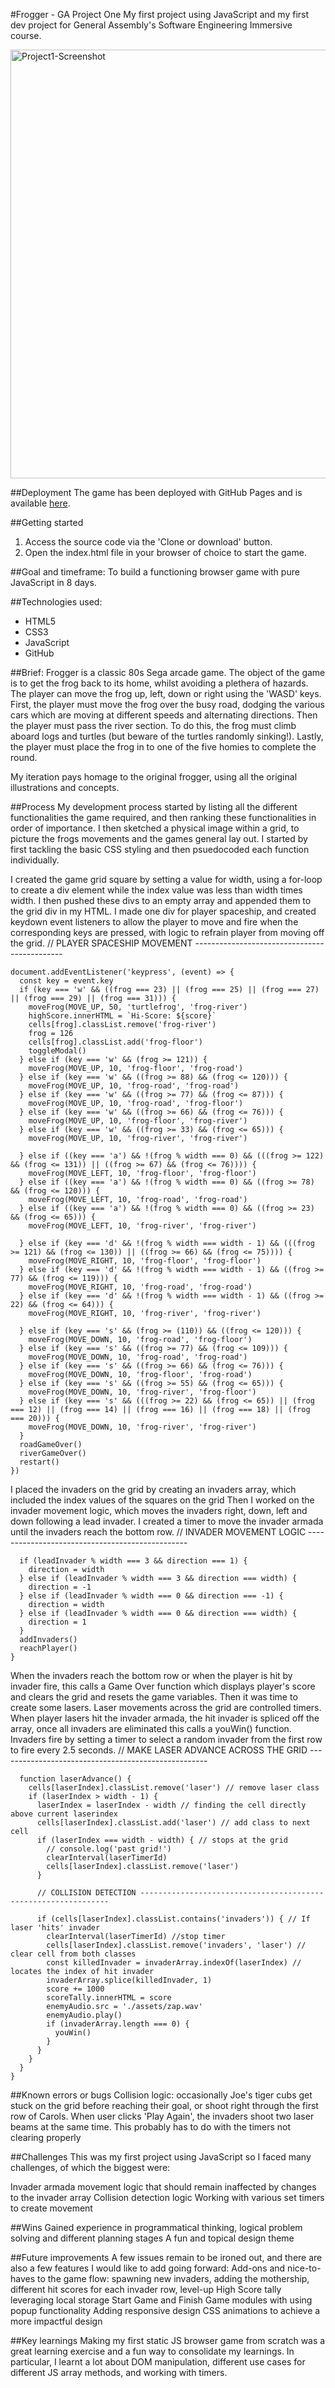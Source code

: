 #Frogger - GA Project One
My first project using JavaScript and my first dev project for General Assembly's Software Engineering Immersive course.

<img width="686" alt="Project1-Screenshot" src="https://user-images.githubusercontent.com/71281526/112830089-fa592e80-9089-11eb-823d-d7b8a764e3f7.png">

##Deployment
The game has been deployed with GitHub Pages and is available [here](https://lechmere.github.io/Project-1/).

##Getting started
1. Access the source code via the 'Clone or download' button.
2. Open the index.html file in your browser of choice to start the game.

##Goal and timeframe:
To build a functioning browser game with pure JavaScript in 8 days.

##Technologies used:
- HTML5
- CSS3
- JavaScript
- GitHub

##Brief:
Frogger is a classic 80s Sega arcade game. The object of the game is to get the frog back to its home, whilst avoiding a plethera of hazards. The player can move the frog up,  left, down or right using the 'WASD' keys. First, the player must move the frog over the busy road, dodging the various cars which are moving at different speeds and alternating directions. Then the player must pass the river section. To do this, the frog must climb aboard logs and turtles (but beware of the turtles randomly sinking!). Lastly, the player must place the frog in to one of the five homies to complete the round.

My iteration pays homage to the original frogger, using all the original illustrations and concepts.

##Process
My development process started by listing all the different functionalities the game required, and then ranking these functionalities in order of importance. I then sketched a physical image within a grid, to picture the frogs movements and the games general lay out. I started by first tackling the basic CSS styling and then psuedocoded each function individually.

I created the game grid square by setting a value for width, using a for-loop to create a div element while the index value was less than width times width. I then pushed these divs to an empty array and appended them to the grid div in my HTML.
I made one div for player spaceship, and created keydown event listeners to allow the player to move and fire when the corresponding keys are pressed, with logic to refrain player from moving off the grid.
    // PLAYER SPACESHIP MOVEMENT ---------------------------------------------
```
document.addEventListener('keypress', (event) => {
  const key = event.key
  if (key === 'w' && ((frog === 23) || (frog === 25) || (frog === 27) || (frog === 29) || (frog === 31))) {
    moveFrog(MOVE_UP, 50, 'turtlefrog', 'frog-river')
    highScore.innerHTML = `Hi-Score: ${score}`
    cells[frog].classList.remove('frog-river')
    frog = 126
    cells[frog].classList.add('frog-floor')
    toggleModal()
  } else if (key === 'w' && (frog >= 121)) {
    moveFrog(MOVE_UP, 10, 'frog-floor', 'frog-road')
  } else if (key === 'w' && ((frog >= 88) && (frog <= 120))) {
    moveFrog(MOVE_UP, 10, 'frog-road', 'frog-road')
  } else if (key === 'w' && ((frog >= 77) && (frog <= 87))) {
    moveFrog(MOVE_UP, 10, 'frog-road', 'frog-floor')
  } else if (key === 'w' && ((frog >= 66) && (frog <= 76))) {
    moveFrog(MOVE_UP, 10, 'frog-floor', 'frog-river')
  } else if (key === 'w' && ((frog >= 33) && (frog <= 65))) {
    moveFrog(MOVE_UP, 10, 'frog-river', 'frog-river')

  } else if ((key === 'a') && !(frog % width === 0) && (((frog >= 122) && (frog <= 131)) || ((frog >= 67) && (frog <= 76)))) {
    moveFrog(MOVE_LEFT, 10, 'frog-floor', 'frog-floor')
  } else if ((key === 'a') && !(frog % width === 0) && ((frog >= 78) && (frog <= 120))) {
    moveFrog(MOVE_LEFT, 10, 'frog-road', 'frog-road')
  } else if ((key === 'a') && !(frog % width === 0) && ((frog >= 23) && (frog <= 65))) {
    moveFrog(MOVE_LEFT, 10, 'frog-river', 'frog-river')

  } else if (key === 'd' && !(frog % width === width - 1) && (((frog >= 121) && (frog <= 130)) || ((frog >= 66) && (frog <= 75)))) {
    moveFrog(MOVE_RIGHT, 10, 'frog-floor', 'frog-floor')
  } else if (key === 'd' && !(frog % width === width - 1) && ((frog >= 77) && (frog <= 119))) {
    moveFrog(MOVE_RIGHT, 10, 'frog-road', 'frog-road')
  } else if (key === 'd' && !(frog % width === width - 1) && ((frog >= 22) && (frog <= 64))) {
    moveFrog(MOVE_RIGHT, 10, 'frog-river', 'frog-river')

  } else if (key === 's' && (frog >= (110)) && ((frog <= 120))) {
    moveFrog(MOVE_DOWN, 10, 'frog-road', 'frog-floor')
  } else if (key === 's' && ((frog >= 77) && (frog <= 109))) {
    moveFrog(MOVE_DOWN, 10, 'frog-road', 'frog-road')
  } else if (key === 's' && ((frog >= 66) && (frog <= 76))) {
    moveFrog(MOVE_DOWN, 10, 'frog-floor', 'frog-road')
  } else if (key === 's' && ((frog >= 55) && (frog <= 65))) {
    moveFrog(MOVE_DOWN, 10, 'frog-river', 'frog-floor')
  } else if (key === 's' && (((frog >= 22) && (frog <= 65)) || (frog === 12) || (frog === 14) || (frog === 16) || (frog === 18) || (frog === 20))) {
    moveFrog(MOVE_DOWN, 10, 'frog-river', 'frog-river')
  }
  roadGameOver()
  riverGameOver()
  restart()
})
```

I placed the invaders on the grid by creating an invaders array, which included the index values of the squares on the grid
Then I worked on the invader movement logic, which moves the invaders right, down, left and down following a lead invader. I created a timer to move the invader armada until the invaders reach the bottom row.
      // INVADER MOVEMENT LOGIC ------------------------------------------------

      if (leadInvader % width === 3 && direction === 1) {
        direction = width
      } else if (leadInvader % width === 3 && direction === width) {
        direction = -1
      } else if (leadInvader % width === 0 && direction === -1) {
        direction = width
      } else if (leadInvader % width === 0 && direction === width) {
        direction = 1
      }
      addInvaders()
      reachPlayer()
    }
When the invaders reach the bottom row or when the player is hit by invader fire, this calls a Game Over function which displays player's score and clears the grid and resets the game variables.
Then it was time to create some lasers. Laser movements across the grid are controlled timers. When player lasers hit the invader armada, the hit invader is spliced off the array, once all invaders are eliminated this calls a youWin() function. Invaders fire by setting a timer to select a random invader from the first row to fire every 2.5 seconds.
      // MAKE LASER ADVANCE ACROSS THE GRID ----------------------------------------------------

      function laserAdvance() {
        cells[laserIndex].classList.remove('laser') // remove laser class
        if (laserIndex > width - 1) {
          laserIndex = laserIndex - width // finding the cell directly above current laserindex
          cells[laserIndex].classList.add('laser') // add class to next cell
          if (laserIndex === width - width) { // stops at the grid
            // console.log('past grid!')
            clearInterval(laserTimerId)
            cells[laserIndex].classList.remove('laser')
          }
          
          // COLLISION DETECTION ---------------------------------------------------------------

          if (cells[laserIndex].classList.contains('invaders')) { // If laser 'hits' invader
            clearInterval(laserTimerId) //stop timer
            cells[laserIndex].classList.remove('invaders', 'laser') // clear cell from both classes
            const killedInvader = invaderArray.indexOf(laserIndex) // locates the index of hit invader
            invaderArray.splice(killedInvader, 1)
            score += 1000
            scoreTally.innerHTML = score
            enemyAudio.src = './assets/zap.wav'
            enemyAudio.play()
            if (invaderArray.length === 0) {
              youWin()
            }
          }
        }
      }
    }
##Known errors or bugs
Collision logic: occasionally Joe's tiger cubs get stuck on the grid before reaching their goal, or shoot right through the first row of Carols.
When user clicks 'Play Again', the invaders shoot two laser beams at the same time. This probably has to do with the timers not clearing properly

##Challenges
This was my first project using JavaScript so I faced many challenges, of which the biggest were:

Invader armada movement logic that should remain inaffected by changes to the invader array
Collision detection logic
Working with various set timers to create movement

##Wins
Gained experience in programmatical thinking, logical problem solving and different planning stages
A fun and topical design theme

##Future improvements
A few issues remain to be ironed out, and there are also a few features I would like to add going forward:
Add-ons and nice-to-haves to the game flow: spawning new invaders, adding the mothership, different hit scores for each invader row, level-up
High Score tally leveraging local storage
Start Game and Finish Game modules with using popup functionality
Adding responsive design
CSS animations to achieve a more impactful design

##Key learnings
Making my first static JS browser game from scratch was a great learning exercise and a fun way to consolidate my learnings. In particular, I learnt a lot about DOM manipulation, different use cases for different JS array methods, and working with timers.
